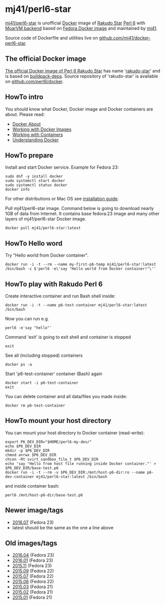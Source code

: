 mj41/perl6-star
===============

[mj41/perl6-star](https://registry.hub.docker.com/u/mj41/perl6-star/) is unofficial [Docker](https://www.docker.com/whatisdocker/) image
of [Rakudo Star](http://rakudo.org/about/) [Perl 6](http://perl6.org/) with [MoarVM backend](http://moarvm.com/)
based on [Fedora Docker image](https://registry.hub.docker.com/_/fedora/) and maintained by [mj41](https://github.com/mj41).

Source code of Dockerfile and utilities live on [github.com/mj41/docker-perl6-star](https://github.com/mj41/docker-perl6-star).

The official Docker image
-------------------------

[The official Docker image of Perl 6 Rakudo Star](https://registry.hub.docker.com/_/rakudo-star/) has name '[rakudo-star](https://registry.hub.docker.com/_/rakudo-star/)' and is based on [buildpack-deps](https://registry.hub.docker.com/_/buildpack-deps/). Source repository of 'rakudo-star' is available on [github.com/perl6/docker](https://github.com/perl6/docker).

HowTo intro
-----------

You should know what Docker, Docker image and Docker containers are about. Please read:

* [Docker About](https://docs.docker.com/)
* [Working with Docker Images](https://docs.docker.com/userguide/dockerimages/)
* [Working with Containers](https://docs.docker.com/userguide/usingdocker/)
* [Understanding Docker](https://docs.docker.com/introduction/understanding-docker/)

HowTo prepare
-------------

Install and start Docker service. Example for Fedora 23:

    sudo dnf -y install docker
    sudo systemctl start docker
    sudo systemctl status docker
    docker info

For other distributions or Mac OS see [installation guide](https://docs.docker.com/installation/#installation).

Pull mj41/perl6-star image. Command below is going to download nearly 1GB of data from Internet.
It contains base fedora:23 image and many other layers of mj41/perl6-star Docker image.

    docker pull mj41/perl6-star:latest

HowTo Hello word
----------------

Try "Hello world from Docker container".

    docker run -i -t --rm --name my-first-p6-temp mj41/perl6-star:latest /bin/bash -c $'perl6 -e\'say "Hello world from Docker container!"\''

HowTo play with Rakudo Perl 6
-----------------------------

Create interactive container and run Bash shell inside:

    docker run -i -t --name p6-test-container mj41/perl6-star:latest /bin/bash

Now you can run e.g.

    perl6 -e'say "hello"'

Command 'exit' is going to exit shell and container is stopped

    exit

See all (including stopped) containers

    docker ps -a

Start 'p6-test-container' container (Bash) again

    docker start -i p6-test-container
    exit

You can delete container and all data/files you made inside:

    docker rm p6-test-container

HowTo mount your host directory
-------------------------------

You can mount your host directory to Docker container (read-write):

    export P6_DEV_DIR="$HOME/perl6-my-dev/"
    echo $P6_DEV_DIR
    mkdir -p $P6_DEV_DIR
    chmod a+rwx $P6_DEV_DIR
    chcon -Rt svirt_sandbox_file_t $P6_DEV_DIR
    echo 'say "Hello from host file running inside Docker container."' > $P6_DEV_DIR/base-test.p6
    docker run -i -t --rm -v $P6_DEV_DIR:/mnt/host-p6-dir:ro --name p6-dev-container mj41/perl6-star:latest /bin/bash

and inside container bash:

    perl6 /mnt/host-p6-dir/base-test.p6

Newer image/tags
----------------
* [2016.07](https://github.com/mj41/docker-perl6-star/blob/develop/tags/2016.07.md) (Fedora 23)
* latest should be the same as the one a line above

Old images/tags
---------------
* [2016.04](https://github.com/mj41/docker-perl6-star/blob/develop/tags/2016.04.md) (Fedora 23)
* [2016.01](https://github.com/mj41/docker-perl6-star/blob/develop/tags/2016.01.md) (Fedora 23)
* [2015.11](https://github.com/mj41/docker-perl6-star/blob/develop/tags/2015.11.md) (Fedora 23)
* [2015.09](https://github.com/mj41/docker-perl6-star/blob/develop/tags/2015.09.md) (Fedora 22)
* [2015.07](https://github.com/mj41/docker-perl6-star/blob/develop/tags/2015.07.md) (Fedora 22)
* [2015.06](https://github.com/mj41/docker-perl6-star/blob/develop/tags/2015.06.md) (Fedora 22)
* [2015.03](https://github.com/mj41/docker-perl6-star/blob/develop/tags/2015.03.md) (Fedora 21)
* [2015.02](https://github.com/mj41/docker-perl6-star/blob/develop/tags/2015.02.md) (Fedora 21)
* [2015.01](https://github.com/mj41/docker-perl6-star/blob/develop/tags/2015.01.md) (Fedora 21)
